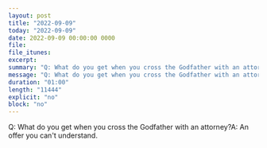 ```yaml
---
layout: post
title: "2022-09-09"
today: "2022-09-09"
date: 2022-09-09 00:00:00 0000
file:
file_itunes:
excerpt:
summary: "Q: What do you get when you cross the Godfather with an attorney?A: An offer you can't understand."
message: "Q: What do you get when you cross the Godfather with an attorney?A: An offer you can't understand."
duration: "01:00"
length: "11444"
explicit: "no"
block: "no"
---
```

Q: What do you get when you cross the Godfather with an attorney?A: An offer you can't understand.

